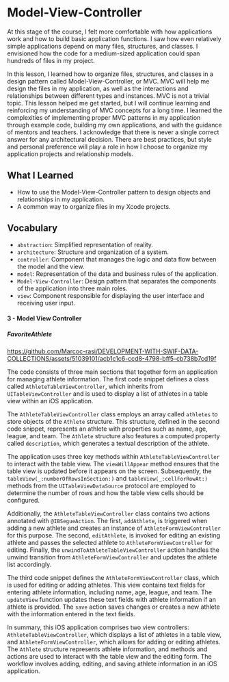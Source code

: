 # Model-View-Controller

At this stage of the course, I felt more comfortable with how applications work and how to build basic application functions. I saw how even relatively simple applications depend on many files, structures, and classes. I envisioned how the code for a medium-sized application could span hundreds of files in my project.

In this lesson, I learned how to organize files, structures, and classes in a design pattern called Model-View-Controller, or MVC. MVC will help me design the files in my application, as well as the interactions and relationships between different types and instances. MVC is not a trivial topic. This lesson helped me get started, but I will continue learning and reinforcing my understanding of MVC concepts for a long time. I learned the complexities of implementing proper MVC patterns in my application through example code, building my own applications, and with the guidance of mentors and teachers. I acknowledge that there is never a single correct answer for any architectural decision. There are best practices, but style and personal preference will play a role in how I choose to organize my application projects and relationship models.

## What I Learned
- How to use the Model-View-Controller pattern to design objects and relationships in my application.
- A common way to organize files in my Xcode projects.

## Vocabulary
- `abstraction`: Simplified representation of reality.
- `architecture`: Structure and organization of a system.
- `controller`: Component that manages the logic and data flow between the model and the view.
- `model`: Representation of the data and business rules of the application.
- `Model-View-Controller`: Design pattern that separates the components of the application into three main roles.
- `view`: Component responsible for displaying the user interface and receiving user input.

#### 3 - Model View Controller

##### FavoriteAthlete

https://github.com/Marcoc-rasi/DEVELOPMENT-WITH-SWIF-DATA-COLLECTIONS/assets/51039101/acb1c1c6-ccd8-4798-bff5-cb738b7cd19f

The code consists of three main sections that together form an application for managing athlete information. The first code snippet defines a class called `AthleteTableViewController`, which inherits from `UITableViewController` and is used to display a list of athletes in a table view within an iOS application.

The `AthleteTableViewController` class employs an array called `athletes` to store objects of the `Athlete` structure. This structure, defined in the second code snippet, represents an athlete with properties such as name, age, league, and team. The `Athlete` structure also features a computed property called `description`, which generates a textual description of the athlete.

The application uses three key methods within `AthleteTableViewController` to interact with the table view. The `viewWillAppear` method ensures that the table view is updated before it appears on the screen. Subsequently, the `tableView(_:numberOfRowsInSection:)` and `tableView(_:cellForRowAt:)` methods from the `UITableViewDataSource` protocol are employed to determine the number of rows and how the table view cells should be configured.

Additionally, the `AthleteTableViewController` class contains two actions annotated with `@IBSegueAction`. The first, `addAthlete`, is triggered when adding a new athlete and creates an instance of `AthleteFormViewController` for this purpose. The second, `editAthlete`, is invoked for editing an existing athlete and passes the selected athlete to `AthleteFormViewController` for editing. Finally, the `unwindToAthleteTableViewController` action handles the unwind transition from `AthleteFormViewController` and updates the athlete list accordingly.

The third code snippet defines the `AthleteFormViewController` class, which is used for editing or adding athletes. This view contains text fields for entering athlete information, including name, age, league, and team. The `updateView` function updates these text fields with athlete information if an athlete is provided. The `save` action saves changes or creates a new athlete with the information entered in the text fields.

In summary, this iOS application comprises two view controllers: `AthleteTableViewController`, which displays a list of athletes in a table view, and `AthleteFormViewController`, which allows for adding or editing athletes. The `Athlete` structure represents athlete information, and methods and actions are used to interact with the table view and the editing form. The workflow involves adding, editing, and saving athlete information in an iOS application.
